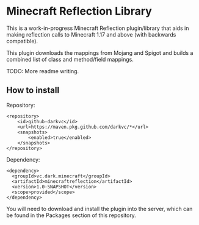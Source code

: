 # Minecraft Reflection Library

This is a work-in-progress Minecraft Reflection
plugin/library that aids in making reflection calls to 
Minecraft 1.17 and above (with backwards compatible).

This plugin downloads the mappings from Mojang and Spigot and
builds a combined list of class and method/field mappings.

TODO: More readme writing.

## How to install

Repository:
```
<repository>
    <id>github-darkvc</id>
    <url>https://maven.pkg.github.com/darkvc/*</url>
    <snapshots>
        <enabled>true</enabled>
    </snapshots>
</repository>
```

Dependency:
```
<dependency>
  <groupId>vc.dark.minecraft</groupId>
  <artifactId>minecraftreflection</artifactId>
  <version>1.0-SNAPSHOT</version>
  <scope>provided</scope>
</dependency>
```

You will need to download and install the plugin into the server, which
can be found in the Packages section of this repository.
